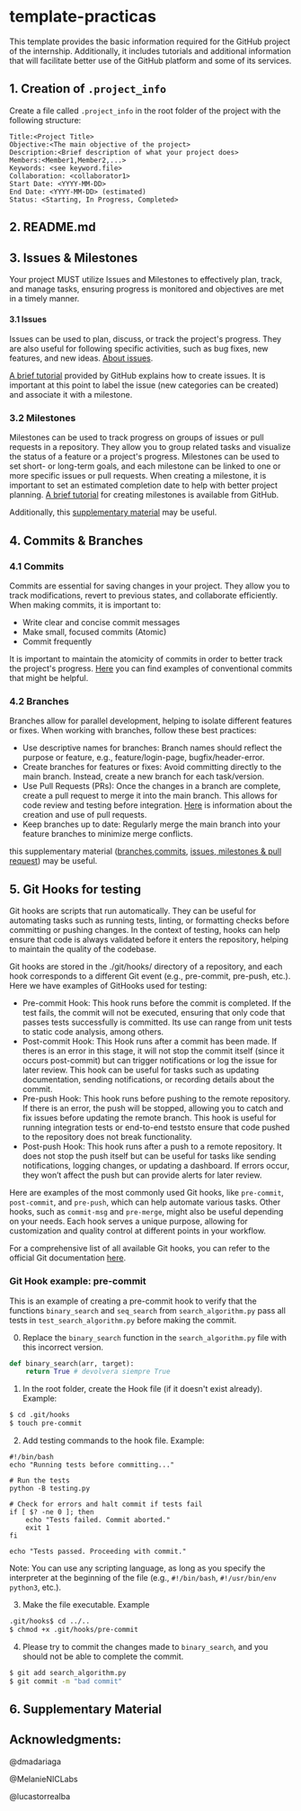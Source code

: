 # template-practicas
This template provides the basic information required for the GitHub project of the internship. Additionally, it includes tutorials and additional information that will facilitate better use of the GitHub platform and some of its services.

## 1. Creation of `.project_info`
Create a file called `.project_info` in the root folder of the project with the following structure:
```
Title:<Project Title>  
Objective:<The main objective of the project>  
Description:<Brief description of what your project does>  
Members:<Member1,Member2,...>  
Keywords: <see keyword.file>
Collaboration: <collaborator1>
Start Date: <YYYY-MM-DD>
End Date: <YYYY-MM-DD> (estimated)
Status: <Starting, In Progress, Completed>
```

## 2. README.md

## 3. Issues & Milestones

Your project MUST utilize Issues and Milestones to effectively plan, track, and manage tasks, ensuring progress is monitored and objectives are met in a timely manner.

#### 3.1 Issues
Issues can be used to plan, discuss, or track the project's progress. They are also useful for following specific activities, such as bug fixes, new features, and new ideas. 
[About issues](https://docs.github.com/en/issues/tracking-your-work-with-issues/about-issues).

[A brief tutorial](https://docs.github.com/en/issues/tracking-your-work-with-issues/configuring-issues/quickstart) provided by GitHub explains how to create issues. It is important at this point to label the issue (new categories can be created) and associate it with a milestone.

### 3.2 Milestones
Milestones can be used to track progress on groups of issues or pull requests in a repository. They allow you to group related tasks and visualize the status of a feature or a project's progress. Milestones can be used to set short- or long-term goals, and each milestone can be linked to one or more specific issues or pull requests. When creating a milestone, it is important to set an estimated completion date to help with better project planning.
[A brief tutorial](https://docs.github.com/en/issues/using-labels-and-milestones-to-track-work/creating-and-editing-milestones-for-issues-and-pull-requests) for creating milestones is available from GitHub.

Additionally, this [supplementary material](./slides-COM4602/Clase_8_seguimiento_de_tareas.pdf) may be useful.

## 4. Commits & Branches
### 4.1 Commits
Commits are essential for saving changes in your project. They allow you to track modifications, revert to previous states, and collaborate efficiently. When making commits, it is important to:
*  Write clear and concise commit messages
* Make small, focused commits (Atomic)
* Commit frequently

It is important to maintain the atomicity of commits in order to better track the project's progress. [Here](https://kapeli.com/cheat_sheets/Conventional_Commits.docset/Contents/Resources/Documents/index) you can find examples of conventional commits that might be helpful.

### 4.2 Branches
Branches allow for parallel development, helping to isolate different features or fixes. When working with branches, follow these best practices:

* Use descriptive names for branches: Branch names should reflect the purpose or feature, e.g., feature/login-page, bugfix/header-error.
* Create branches for features or fixes: Avoid committing directly to the main branch. Instead, create a new branch for each task/version.
* Use Pull Requests (PRs): Once the changes in a branch are complete, create a pull request to merge it into the main branch. This allows for code review and testing before integration. [Here](https://docs.github.com/en/pull-requests/collaborating-with-pull-requests/proposing-changes-to-your-work-with-pull-requests/creating-a-pull-request) is information about the creation and use of pull requests.
* Keep branches up to date: Regularly merge the main branch into your feature branches to minimize merge conflicts.

this supplementary material ([branches](./slides-COM4602/Clase_5_Manejo_de_ramas.pdf),[commits](./slides-COM4602/Clase_6_Alteraci_n_de_commits.pdf), [issues, milestones & pull request](./slides-COM4602/Clase_8_seguimiento_de_tareas.pdf)) may be useful.
## 5. Git Hooks for testing
Git hooks are scripts that run automatically. They can be useful for automating tasks such as running tests, linting, or formatting checks before committing or pushing changes. In the context of testing, hooks can help ensure that code is always validated before it enters the repository, helping to maintain the quality of the codebase.

Git hooks are stored in the ./git/hooks/ directory of a repository, and each hook corresponds to a different Git event (e.g., pre-commit, pre-push, etc.). Here we have examples of GitHooks used for testing:
* Pre-commit Hook: This hook runs before the commit is completed. If the test fails, the commit will not be executed, ensuring that only code that passes tests successfully is committed. Its use can range from unit tests to static code analysis, among others.
* Post-commit Hook: This Hook runs after a commit has been made. If theres is an error in this stage, it will not stop the commit itself (since it occurs post-commit) but can trigger notifications or log the issue for later review. This hook can be useful for tasks such as updating documentation, sending notifications, or recording details about the commit.
* Pre-push Hook: This hook runs before pushing to the remote repository. If there is an error, the push will be stopped, allowing you to catch and fix issues before updating the remote branch. This hook is useful for running integration tests or end-to-end teststo ensure that code pushed to the repository does not break functionality.
* Post-push Hook: This hook runs after a push to a remote repository. It does not stop the push itself but can be useful for tasks like sending notifications, logging changes, or updating a dashboard. If errors occur, they won’t affect the push but can provide alerts for later review.


Here are examples of the most commonly used Git hooks, like `pre-commit`, `post-commit`, and `pre-push`, which can help automate various tasks. Other hooks, such as `commit-msg` and `pre-merge`, might also be useful depending on your needs. Each hook serves a unique purpose, allowing for customization and quality control at different points in your workflow.

For a comprehensive list of all available Git hooks, you can refer to the official Git documentation [here](https://git-scm.com/docs/githooks).


### Git Hook example: pre-commit
This is an example of creating a pre-commit hook to verify that the functions `binary_search` and `seq_search` from `search_algorithm.py` pass all tests in `test_search_algorithm.py` before making the commit.

0. Replace the `binary_search` function in the `search_algorithm.py` file with this incorrect version.
```python
def binary_search(arr, target):
    return True # devolvera siempre True
```
1. In the root folder, create the Hook file (if it doesn't exist already). Example:
```bash
$ cd .git/hooks
$ touch pre-commit
```
2. Add testing commands to the hook file. Example:
```
#!/bin/bash
echo "Running tests before committing..."

# Run the tests
python -B testing.py

# Check for errors and halt commit if tests fail
if [ $? -ne 0 ]; then
    echo "Tests failed. Commit aborted."
    exit 1
fi

echo "Tests passed. Proceeding with commit."

```
Note: You can use any scripting language, as long as you specify the interpreter at the beginning of the file (e.g., `#!/bin/bash`, `#!/usr/bin/env python3`, etc.).

3. Make the file executable. Example
```bash
.git/hooks$ cd ../..
$ chmod +x .git/hooks/pre-commit
```
4. Please try to commit the changes made to `binary_search`, and you should not be able to complete the commit.
```bash
$ git add search_algorithm.py
$ git commit -m "bad commit"
```

## 6. Supplementary Material


## Acknowledgments:
@dmadariaga

@MelanieNICLabs

@lucastorrealba